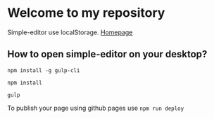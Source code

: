 # Welcome to my repository  


Simple-editor use localStorage.
[Homepage](https://github.com/sylwestergladki/)
## How to open simple-editor on your desktop?

`npm install -g gulp-cli`

`npm install`

`gulp`

To publish your page using github pages use `npm run deploy`
